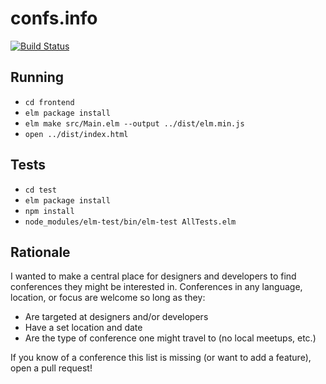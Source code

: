 # confs.info

[![Build Status](https://travis-ci.org/robertjlooby/confsinfo.svg?branch=master)](https://travis-ci.org/robertjlooby/confsinfo)

## Running

- `cd frontend`
- `elm package install`
- `elm make src/Main.elm --output ../dist/elm.min.js`
- `open ../dist/index.html`

## Tests

- `cd test`
- `elm package install`
- `npm install`
- `node_modules/elm-test/bin/elm-test AllTests.elm`

## Rationale

I wanted to make a central place for designers and developers to find
conferences they might be interested in. Conferences in any language, location,
or focus are welcome so long as they:

- Are targeted at designers and/or developers
- Have a set location and date
- Are the type of conference one might travel to (no local meetups, etc.)

If you know of a conference this list is missing (or want to add a feature), open a pull request!
